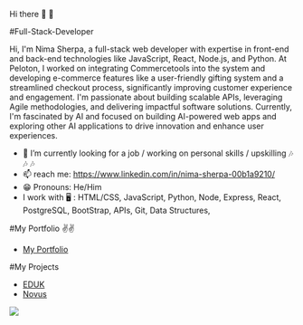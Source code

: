 Hi there 👋 👋
 
#Full-Stack-Developer


Hi, I'm Nima Sherpa, a full-stack web developer with expertise in front-end and back-end technologies like JavaScript, React, Node.js, and Python.
At Peloton, I worked on integrating Commercetools into the system and developing e-commerce features like a user-friendly gifting system and a streamlined checkout process,
significantly improving customer experience and engagement. I'm passionate about building scalable APIs, leveraging Agile methodologies, and delivering impactful software solutions.
Currently, I'm fascinated by AI and focused on building AI-powered web apps and exploring other AI applications to drive innovation and enhance user experiences.

- 🔭  I’m currently looking for a job / working on personal skills / upskilling 🎶 🎶 🎶
- 📫  reach me: https://www.linkedin.com/in/nima-sherpa-00b1a9210/ 
- 😁  Pronouns: He/Him 
-  I work with 🖥 :  HTML/CSS, JavaScript, Python, Node, Express, React, PostgreSQL, BootStrap, APIs, Git, Data Structures,

#My Portfolio ✌✌️
- [My Portfolio](https://pedantic-montalcini-3d984f.netlify.app/)

#My Projects
- [EDUK](https://edukapp.netlify.app/)
- [Novus](https://novus-news.netlify.app/)

<a href="https://www.codewars.com/users/toplouie1"><img src="https://www.codewars.com/users/toplouie1/badges/large"/></a>





